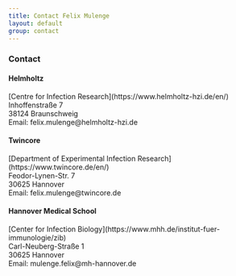 ```yaml
---
title: Contact Felix Mulenge
layout: default
group: contact
---
```


### Contact


<div class="row">

<div class="col-md-4">

  <h4>Helmholtz</h4>
  [Centre for Infection Research](https://www.helmholtz-hzi.de/en/)<br>
  Inhoffenstraße 7<br>
  38124 Braunschweig<br>
  Email: felix.mulenge@helmholtz-hzi.de

</div>

<div class="col-md-4">

  <h4>Twincore</h4>
  [Department of Experimental Infection Research](https://www.twincore.de/en/)<br>
  Feodor-Lynen-Str. 7<br>
  30625 Hannover<br>
  Email: felix.mulenge@twincore.de <br>

</div>

<div class="col-md-4">

  <h4> Hannover Medical School</h4>
  [Center for Infection Biology](https://www.mhh.de/institut-fuer-immunologie/zib)<br>
  Carl-Neuberg-Straße 1<br>
  30625 Hannover<br>
  Email: mulenge.felix@mh-hannover.de <br>

</div>

</div>
